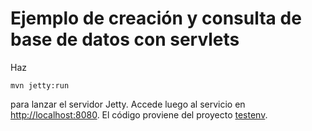 
# Ejemplo de creación y consulta de base de datos con servlets

Haz

~~~
mvn jetty:run
~~~

para lanzar el servidor Jetty. Accede luego al servicio en [http://localhost:8080](http://localhost:8080). El código proviene del proyecto [testenv](https://github.com/sqlmapproject/testenv/tree/master/hsqldb).


